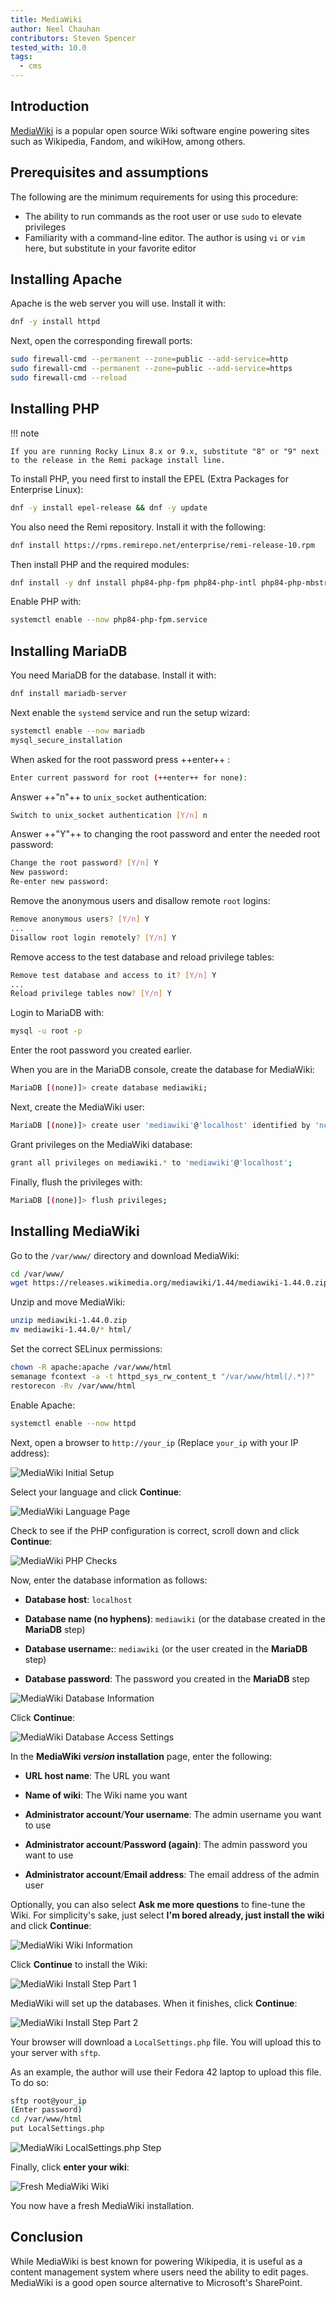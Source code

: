 ```yaml
---
title: MediaWiki
author: Neel Chauhan
contributors: Steven Spencer
tested_with: 10.0
tags:
  - cms
---
```


## Introduction

[MediaWiki](https://www.mediawiki.org/wiki/MediaWiki) is a popular open source Wiki software engine powering sites such as Wikipedia, Fandom, and wikiHow, among others.

## Prerequisites and assumptions

The following are the minimum requirements for using this procedure:

* The ability to run commands as the root user or use `sudo` to elevate privileges
* Familiarity with a command-line editor. The author is using `vi` or `vim` here, but substitute in your favorite editor

## Installing Apache

Apache is the web server you will use. Install it with:

```bash
dnf -y install httpd
```

Next, open the corresponding firewall ports:

```bash
sudo firewall-cmd --permanent --zone=public --add-service=http
sudo firewall-cmd --permanent --zone=public --add-service=https
sudo firewall-cmd --reload
```

## Installing PHP

!!! note

    If you are running Rocky Linux 8.x or 9.x, substitute "8" or "9" next to the release in the Remi package install line. 

To install PHP, you need first to install the EPEL (Extra Packages for Enterprise Linux):

```bash
dnf -y install epel-release && dnf -y update
```

You also need the Remi repository. Install it with the following:

```bash
dnf install https://rpms.remirepo.net/enterprise/remi-release-10.rpm
```

Then install PHP and the required modules:

```bash
dnf install -y dnf install php84-php-fpm php84-php-intl php84-php-mbstring php84-php-apcu php84-php-curl php84-php-mysql php84-php-xml
```

Enable PHP with:

```bash
systemctl enable --now php84-php-fpm.service
```

## Installing MariaDB

You need MariaDB for the database. Install it with:

```bash
dnf install mariadb-server
```

Next enable the `systemd` service and run the setup wizard:

```bash
systemctl enable --now mariadb
mysql_secure_installation
```

When asked for the root password press ++enter++ :

```bash
Enter current password for root (++enter++ for none):
```

Answer ++"n"++ to `unix_socket` authentication:

```bash
Switch to unix_socket authentication [Y/n] n
```

 Answer ++"Y"++ to changing the root password and enter the needed root password:

```bash
Change the root password? [Y/n] Y
New password: 
Re-enter new password: 
```

Remove the anonymous users and disallow remote `root` logins:

```bash
Remove anonymous users? [Y/n] Y
...
Disallow root login remotely? [Y/n] Y
```

Remove access to the test database and reload privilege tables:

```bash
Remove test database and access to it? [Y/n] Y
...
Reload privilege tables now? [Y/n] Y
```

Login to MariaDB with:

```bash
mysql -u root -p
```

Enter the root password you created earlier.

When you are in the MariaDB console, create the database for MediaWiki:

```bash
MariaDB [(none)]> create database mediawiki;
```

Next, create the MediaWiki user:

```bash
MariaDB [(none)]> create user 'mediawiki'@'localhost' identified by 'nchauhan11';
```

Grant privileges on the MediaWiki database:

```bash
grant all privileges on mediawiki.* to 'mediawiki'@'localhost';
```

Finally, flush the privileges with:

```bash
MariaDB [(none)]> flush privileges;
```

## Installing MediaWiki

Go to the `/var/www/` directory and download MediaWiki:

```bash
cd /var/www/
wget https://releases.wikimedia.org/mediawiki/1.44/mediawiki-1.44.0.zip
```

Unzip and move MediaWiki:

```bash
unzip mediawiki-1.44.0.zip
mv mediawiki-1.44.0/* html/
```

Set the correct SELinux permissions:

```bash
chown -R apache:apache /var/www/html
semanage fcontext -a -t httpd_sys_rw_content_t "/var/www/html(/.*)?"
restorecon -Rv /var/www/html
```

Enable Apache:

```bash
systemctl enable --now httpd
```

Next, open a browser to `http://your_ip` (Replace `your_ip` with your IP address):

![MediaWiki Initial Setup](../images/mediawiki_1.png)

Select your language and click **Continue**:

![MediaWiki Language Page](../images/mediawiki_2.png)

Check to see if the PHP configuration is correct, scroll down and click **Continue**:

![MediaWiki PHP Checks](../images/mediawiki_3.png)

Now, enter the database information as follows:

* **Database host**: `localhost`

* **Database name (no hyphens)**: `mediawiki` (or the database created in the **MariaDB** step)

* **Database username:**: `mediawiki` (or the user created in the **MariaDB** step)

* **Database password**: The password you created in the **MariaDB** step

![MediaWiki Database Information](../images/mediawiki_4.png)

Click **Continue**:

![MediaWiki Database Access Settings](../images/mediawiki_5.png)

In the **MediaWiki *version* installation** page, enter the following:

* **URL host name**: The URL you want

* **Name of wiki**: The Wiki name you want

* **Administrator account**/**Your username**: The admin username you want to use

* **Administrator account**/**Password (again)**: The admin password you want to use

* **Administrator account**/**Email address**: The email address of the admin user

Optionally, you can also select **Ask me more questions** to fine-tune the Wiki. For simplicity's sake, just select **I'm bored already, just install the wiki** and click **Continue**:

![MediaWiki Wiki Information](../images/mediawiki_6.png)

Click **Continue** to install the Wiki:

![MediaWiki Install Step Part 1](../images/mediawiki_7.png)

MediaWiki will set up the databases. When it finishes, click **Continue**:

![MediaWiki Install Step Part 2](../images/mediawiki_8.png)

Your browser will download a `LocalSettings.php` file. You will upload this to your server with `sftp`.

As an example, the author will use their Fedora 42 laptop to upload this file. To do so:

```bash
sftp root@your_ip
(Enter password)
cd /var/www/html
put LocalSettings.php 
```

![MediaWiki LocalSettings.php Step](../images/mediawiki_9.png)

Finally, click **enter your wiki**:

![Fresh MediaWiki Wiki](../images/mediawiki_10.png)

You now have a fresh MediaWiki installation.

## Conclusion

While MediaWiki is best known for powering Wikipedia, it is useful as a content management system where users need the ability to edit pages. MediaWiki is a good open source alternative to Microsoft's SharePoint.
